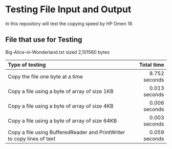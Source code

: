 # Testing File Input and Output
In this repository will test the copying speed by HP Omen 16

## File that use for Testing
Big-Alice-in-Wonderland.txt sized 2,101560 bytes

| Type of testing | Total time |
|:----------------|-----------:|
|Copy the file one byte at a time|8.752 seconds|
|Copy a file using a byte of array of size 1KB|0.013 seconds|
|Copy a file using a byte of array of size 4KB|0.006 seconds|
|Copy a file using a byte of array of size 64KB|0.003 seconds|
|Copy a file using BufferedReader and PrintWriter to copy lines of text|0.059 seconds|
